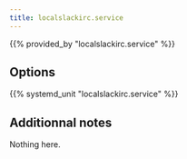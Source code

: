 ```yaml
---
title: localslackirc.service
---
```


{{% provided_by "localslackirc.service" %}}

## Options

{{% systemd_unit "localslackirc.service" %}}

## Additionnal notes

Nothing here.